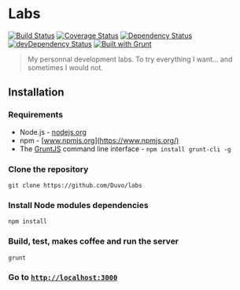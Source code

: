 Labs
==========
[![Build Status](https://travis-ci.org/Duvo/labs.svg?branch=master)](https://travis-ci.org/Duvo/labs)
[![Coverage Status](https://coveralls.io/repos/Duvo/labs/badge.png)](https://coveralls.io/r/Duvo/labs)
[![Dependency Status](https://david-dm.org/Duvo/labs.svg?theme=shields.io)](https://david-dm.org/Duvo/labs)
[![devDependency Status](https://david-dm.org/Duvo/labs/dev-status.svg?theme=shields.io)](https://david-dm.org/Duvo/labs#info=devDependencies)
[![Built with Grunt](https://cdn.gruntjs.com/builtwith.png)](http://gruntjs.com/)

> My personnal development labs. To try everything I want... and sometimes I would not.

## Installation

### Requirements

- Node.js - [nodejs.org](http://nodejs.org/)
- npm - [www.npmjs.org](https://www.npmjs.org/)
- The [GruntJS](http://gruntjs.com/getting-started#installing-the-cli) command line interface - `npm install grunt-cli -g`

### Clone the repository

    git clone https://github.com/Duvo/labs
    
### Install Node modules dependencies

    npm install
    
### Build, test, makes coffee and run the server

    grunt
    
### Go to [`http://localhost:3000`](http://localhost:3000)
